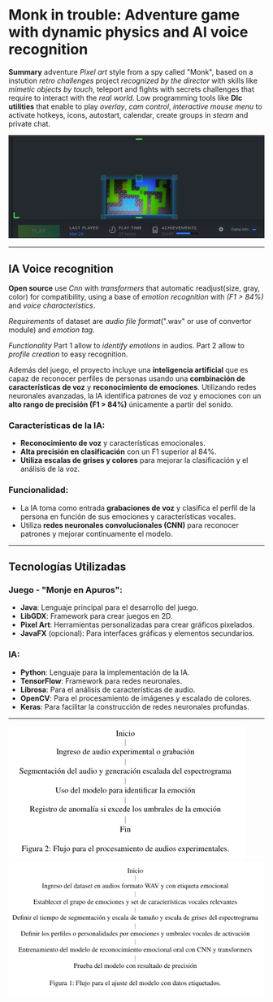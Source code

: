 # Monk in trouble: Adventure game with dynamic physics and AI voice recognition

**Summary** adventure *Pixel art* style from a spy called "Monk", based on a instution *retro challenges* project *recognized by the director* with skills like *mimetic objects by touch*, teleport and fights with secrets challenges that require to interact with the *real world*. 
Low programming tools like **Dlc utilities** that enable to play *overlay*, *cam control*, *interactive mouse menu* to activate hotkeys, icons, autostart, calendar, create groups in *steam* and private chat.

![Monje en Apuros](assets/img/Untitled2.jpg)

---

## IA Voice recognition

**Open source** use *Cnn* with *transformers* that automatic readjust(size, gray, color) for compatibility, using a base of *emotion recognition* with *(F1 > 84%)* and *voice characteristics*. 

*Requirements* of dataset are *audio file format*(".wav" or use of convertor module) and *emotion tag*.

*Functionality*
Part 1 allow to *identify emotions* in audios.
Part 2 allow to *profile creation* to easy recognition.

Además del juego, el proyecto incluye una **inteligencia artificial** que es capaz de reconocer perfiles de personas usando una **combinación de características de voz** y **reconocimiento de emociones**. Utilizando redes neuronales avanzadas, la IA identifica patrones de voz y emociones con un **alto rango de precisión (F1 > 84%)** únicamente a partir del sonido.

### Características de la IA:
- **Reconocimiento de voz** y características emocionales.
- **Alta precisión en clasificación** con un F1 superior al 84%.
- **Utiliza escalas de grises y colores** para mejorar la clasificación y el análisis de la voz.

### Funcionalidad:
- La IA toma como entrada **grabaciones de voz** y clasifica el perfil de la persona en función de sus emociones y características vocales.
- Utiliza **redes neuronales convolucionales (CNN)** para reconocer patrones y mejorar continuamente el modelo.

---

## Tecnologías Utilizadas

### Juego - "Monje en Apuros":
- **Java**: Lenguaje principal para el desarrollo del juego.
- **LibGDX**: Framework para crear juegos en 2D.
- **Pixel Art**: Herramientas personalizadas para crear gráficos pixelados.
- **JavaFX** (opcional): Para interfaces gráficas y elementos secundarios.

### IA:
- **Python**: Lenguaje para la implementación de la IA.
- **TensorFlow**: Framework para redes neuronales.
- **Librosa**: Para el análisis de características de audio.
- **OpenCV**: Para el procesamiento de imágenes y escalado de colores.
- **Keras**: Para facilitar la construcción de redes neuronales profundas.

---

![Monje en Apuros](assets/img/Capture.PNG)
![Monje en Apuros](assets/img/Capture1.PNG)
